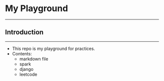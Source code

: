 # **My Playground**
---

## **Introduction**
---
- This repo is my playground for practices.
- Contents:
	- markdown file
	- spark
	- django
	- leetcode

